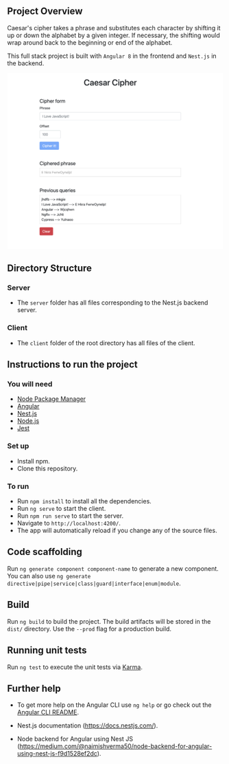 ## Project Overview

Caesar's cipher takes a phrase and substitutes each character by shifting it up or down the alphabet by a given integer. If necessary, the shifting would wrap around back to the beginning or end of the alphabet.

This full stack project is built with `Angular 8` in the frontend and `Nest.js` in the backend.

![Casesir's cipher app image](./website.png)

## Directory Structure

### Server

- The `server` folder has all files corresponding to the Nest.js backend server.

### Client

- The `client` folder of the root directory has all files of the client.

## Instructions to run the project

### You will need

- [Node Package Manager](https://docs.npmjs.com/)
- [Angular](https://angular.io/guide/setup-local)
- [Nest.js](https://docs.nestjs.com/)
- [Node.js](https://nodejs.org/en/docs/)
- [Jest](https://jestjs.io/docs/en/getting-started)

### Set up

- Install npm.
- Clone this repository.

### To run

- Run `npm install` to install all the dependencies.
- Run `ng serve` to start the client.
- Run `npm run serve` to start the server.
- Navigate to `http://localhost:4200/`.
- The app will automatically reload if you change any of the source files.

## Code scaffolding

Run `ng generate component component-name` to generate a new component.
You can also use `ng generate directive|pipe|service|class|guard|interface|enum|module`.

## Build

Run `ng build` to build the project. The build artifacts will be stored in the `dist/` directory. Use the `--prod` flag for a production build.

## Running unit tests

Run `ng test` to execute the unit tests via [Karma](https://karma-runner.github.io).

## Further help

- To get more help on the Angular CLI use `ng help` or go check out the [Angular CLI README](https://github.com/angular/angular-cli/blob/master/README.md).

- Nest.js documentation (https://docs.nestjs.com/).
- Node backend for Angular using Nest JS (https://medium.com/@naimishverma50/node-backend-for-angular-using-nest-js-f9d1528ef2dc).
